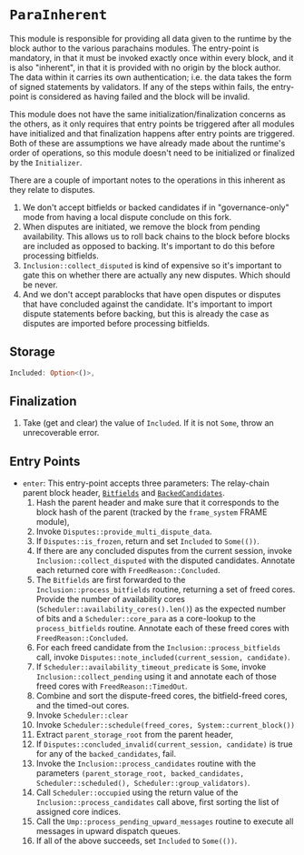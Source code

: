 # `ParaInherent`

This module is responsible for providing all data given to the runtime by the block author to the various parachains modules. The entry-point is mandatory, in that it must be invoked exactly once within every block, and it is also "inherent", in that it is provided with no origin by the block author. The data within it carries its own authentication; i.e. the data takes the form of signed statements by validators. If any of the steps within fails, the entry-point is considered as having failed and the block will be invalid.

This module does not have the same initialization/finalization concerns as the others, as it only requires that entry points be triggered after all modules have initialized and that finalization happens after entry points are triggered. Both of these are assumptions we have already made about the runtime's order of operations, so this module doesn't need to be initialized or finalized by the `Initializer`.

There are a couple of important notes to the operations in this inherent as they relate to disputes.
1. We don't accept bitfields or backed candidates if in "governance-only" mode from having a local dispute conclude on this fork.
1. When disputes are initiated, we remove the block from pending availability. This allows us to roll back chains to the block before blocks are included as opposed to backing. It's important to do this before processing bitfields.
1. `Inclusion::collect_disputed` is kind of expensive so it's important to gate this on whether there are actually any new disputes. Which should be never.
1. And we don't accept parablocks that have open disputes or disputes that have concluded against the candidate. It's important to import dispute statements before backing, but this is already the case as disputes are imported before processing bitfields.

## Storage

```rust
Included: Option<()>,
```

## Finalization

1. Take (get and clear) the value of `Included`. If it is not `Some`, throw an unrecoverable error.

## Entry Points

* `enter`: This entry-point accepts three parameters: The relay-chain parent block header, [`Bitfields`](../types/availability.md#signed-availability-bitfield) and [`BackedCandidates`](../types/backing.md#backed-candidate).
    1. Hash the parent header and make sure that it corresponds to the block hash of the parent (tracked by the `frame_system` FRAME module),
    1. Invoke `Disputes::provide_multi_dispute_data`.
    1. If `Disputes::is_frozen`, return and set `Included` to `Some(())`.
    1. If there are any concluded disputes from the current session, invoke `Inclusion::collect_disputed` with the disputed candidates. Annotate each returned core with `FreedReason::Concluded`.
    1. The `Bitfields` are first forwarded to the `Inclusion::process_bitfields` routine, returning a set of freed cores. Provide the number of availability cores (`Scheduler::availability_cores().len()`) as the expected number of bits and a `Scheduler::core_para` as a core-lookup to the `process_bitfields` routine. Annotate each of these freed cores with `FreedReason::Concluded`.
    1. For each freed candidate from the `Inclusion::process_bitfields` call, invoke `Disputes::note_included(current_session, candidate)`.
    1. If `Scheduler::availability_timeout_predicate` is `Some`, invoke `Inclusion::collect_pending` using it and annotate each of those freed cores with `FreedReason::TimedOut`.
    1. Combine and sort the dispute-freed cores, the bitfield-freed cores, and the timed-out cores.
    1. Invoke `Scheduler::clear`
    1. Invoke `Scheduler::schedule(freed_cores, System::current_block())`
    1. Extract `parent_storage_root` from the parent header,
    1. If `Disputes::concluded_invalid(current_session, candidate)` is true for any of the `backed_candidates`, fail.
    1. Invoke the `Inclusion::process_candidates` routine with the parameters `(parent_storage_root, backed_candidates, Scheduler::scheduled(), Scheduler::group_validators)`.
    1. Call `Scheduler::occupied` using the return value of the `Inclusion::process_candidates` call above, first sorting the list of assigned core indices.
    1. Call the `Ump::process_pending_upward_messages` routine to execute all messages in upward dispatch queues.
    1. If all of the above succeeds, set `Included` to `Some(())`.

